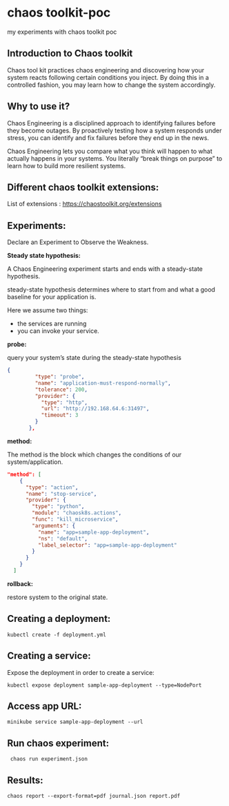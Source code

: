 # chaos toolkit-poc
my experiments with chaos toolkit poc

## Introduction to Chaos toolkit

Chaos tool kit practices chaos engineering and discovering how your system reacts following certain conditions you inject. 
By doing this in a controlled fashion, you may learn how to change the system accordingly.

## Why to use it?

Chaos Engineering is a disciplined approach to identifying failures before they become outages. By proactively testing how a system responds under stress, you can identify and fix failures before they end up in the news.

Chaos Engineering lets you compare what you think will happen to what actually happens in your systems. You literally “break things on purpose” to learn how to build more resilient systems.

## Different chaos toolkit extensions:

List of extensions : https://chaostoolkit.org/extensions

## Experiments:

Declare an Experiment to Observe the Weakness.

**Steady state hypothesis:**

A Chaos Engineering experiment starts and ends with a steady-state hypothesis.

steady-state hypothesis determines where to start from and what a good baseline for your application is.

Here we assume two things:

* the services are running
* you can invoke your service.


**probe:** 

query your system’s state during the steady-state hypothesis

```json
{
         "type": "probe",
         "name": "application-must-respond-normally",
         "tolerance": 200,
         "provider": {
           "type": "http",
           "url": "http://192.168.64.6:31497",
           "timeout": 3
         }
       },
 ```

**method:** 

The method is the block which changes the conditions of our system/application.

```json
"method": [
    {
      "type": "action",
      "name": "stop-service",
      "provider": {
        "type": "python",
        "module": "chaosk8s.actions",
        "func": "kill_microservice",
        "arguments": {
          "name": "app=sample-app-deployment",
          "ns": "default",
          "label_selector": "app=sample-app-deployment"
        }
      }
    }
  ]

```

**rollback:** 

restore system to the original state.


## Creating a deployment:

```kubectl create -f deployment.yml```

## Creating a service:

Expose the deployment in order to create a service:

```kubectl expose deployment sample-app-deployment --type=NodePort```

## Access app URL:
```minikube service sample-app-deployment --url```

## Run chaos experiment:

``` chaos run experiment.json```

## Results:

```chaos report --export-format=pdf journal.json report.pdf```
